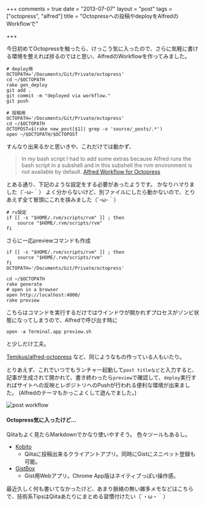 +++
comments = true
date = "2013-07-07"
layout = "post"
tags = ["octopress", "alfred"]
title = "Octopressへの投稿やdeployをAlfredのWorkflowで"

+++

今日初めてOctopressを触ったら、けっこう気に入ったので、さらに気軽に書ける環境を整えれば捗るのではと思い、AlfredのWorkflowを作ってみました。


```
# deploy用
OCTOPATH='/Documents/Git/Private/octopress'
cd ~/$OCTOPATH
rake gen_deploy
git add .
git commit -m "deployed via workflow."
git push
```

```
# 投稿用
OCTOPATH='/Documents/Git/Private/octopress'
cd ~/$OCTOPATH
OCTOPOST=$(rake new_post[$1]| grep -o 'source/_posts/.*')
open ~/$OCTOPATH/$OCTOPOST
```

すんなり出来るかと思いきや、これだけでは動かず、

> In my bash script I had to add some extras because Alfred runs the bash script in a subshell and in this subshell the rvm environment is not available by default.
[Alfred Workflow for Octopress](http://tooh.github.io/blog/2013/04/23/Alfred_workflow_for_Octopress/)

とある通り、下記のような設定をする必要があったようです。
かなりハマりました（´-ω-｀）
よく分からないけど、別ファイルにしたら動かないので、とりあえず全て冒頭にこれを挟みました（´-ω-｀）

<!-- more -->

```
# rv設定
if [[ -s "$HOME/.rvm/scripts/rvm" ]] ; then
	source "$HOME/.rvm/scripts/rvm"
fi
```

さらに一応previewコマンドも作成
```
if [[ -s "$HOME/.rvm/scripts/rvm" ]] ; then
	source "$HOME/.rvm/scripts/rvm"
fi
OCTOPATH='/Documents/Git/Private/octopress'

cd ~/$OCTOPATH
rake generate
# open in a browser
open http://localhost:4000/
rake preview
```

こちらはコマンドを実行するだけではウインドウが開かれずプロセスがゾンビ状態になってしまうので、Alfredで呼び出す時に
```
open -a Terminal.app preview.sh
```
と少しだけ工夫。

[Temikus/alfred-octopress](https://github.com/Temikus/alfred-octopress/blob/master/post.sh) など、同じようなもの作っている人もいたり。

とりあえず、これでいつでもランチャー起動して`post titleなど`と入力すると、記事が生成されて開かれて、書き終わったら`preview`で確認して、`deploy`実行すればサイトへの反映とレポジトリへのPushが行われる便利な環境が出来ました。
(Alfredのテーマもかっこよくして遊んでました。)

![post workflow](/images/post/post.png)

#### Octopress気に入ったけど…

Qiitaもよく見たらMarkdownでかなり使いやすそう。
色々ツールもあるし。

- [Kobito](http://kobito.qiita.com/)
  * Qiitaに投稿出来るクライアントアプリ。同時にGistにスニペット登録も可能。
- [GistBox](http://www.gistboxapp.com/)
  * Gist用Webアプリ。Chrome App版はネイティブっぽい操作感。

最近久しく何も書いてなかったけど、あまり脈絡の無い雑多メモなどはこちらで、技術系TipsはQiitaあたりにまとめる習慣付けたい（´・ω・｀）
